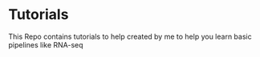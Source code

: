 # Tutorials
This Repo contains tutorials to help created by me to help you learn basic pipelines like RNA-seq 
